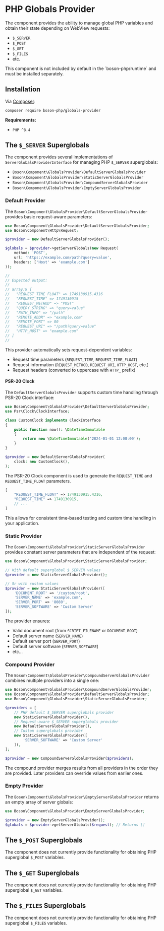 # PHP Globals Provider

The component provides the ability to manage global PHP variables and 
obtain their state depending on WebView requests:
- `$_SERVER`
- `$_POST`
- `$_GET`
- `$_FILES`
- etc.

<warning>
This component is not included by default in the `boson-php/runtime` 
and must be installed separately.
</warning>


## Installation

Via [Composer](https://getcomposer.org/doc/01-basic-usage.md#installing-dependencies):

```bash
composer require boson-php/globals-provider
```

**Requirements:**

* `PHP ^8.4`


## The `$_SERVER` Superglobals

The component provides several implementations of 
`ServerGlobalsProviderInterface` for managing PHP `$_SERVER` superglobals:
- `Boson\Component\GlobalsProvider\DefaultServerGlobalsProvider`
- `Boson\Component\GlobalsProvider\StaticServerGlobalsProvider`
- `Boson\Component\GlobalsProvider\CompoundServerGlobalsProvider`
- `Boson\Component\GlobalsProvider\EmptyServerGlobalsProvider`

### Default Provider

The `Boson\Component\GlobalsProvider\DefaultServerGlobalsProvider` 
provides basic request-aware parameters:

```php
use Boson\Component\GlobalsProvider\DefaultServerGlobalsProvider;
use Boson\Component\Http\Request;

$provider = new DefaultServerGlobalsProvider();

$globals = $provider->getServerGlobals(new Request(
    method: 'POST',
    url: 'https://example.com/path?query=value',
    headers: ['Host' => 'example.com']
));

//
// Expected output:
//
// array:9 [
//   "REQUEST_TIME_FLOAT" => 1749130915.4316
//   "REQUEST_TIME" => 1749130915
//   "REQUEST_METHOD" => "POST"
//   "QUERY_STRING" => "query=value"
//   "PATH_INFO" => "/path"
//   "REMOTE_ADDR" => "example.com"
//   "REMOTE_PORT" => 80
//   "REQUEST_URI" => "/path?query=value"
//   "HTTP_HOST" => "example.com"
// ]
//
```

This provider automatically sets request-dependent variables:
- Request time parameters (`REQUEST_TIME`, `REQUEST_TIME_FLOAT`)
- Request information (`REQUEST_METHOD`, `REQUEST_URI`, `HTTP_HOST`, etc.)
- Request headers (converted to uppercase with `HTTP_` prefix)

#### PSR-20 Clock

The `DefaultServerGlobalsProvider` supports custom time handling 
through PSR-20 Clock interface:

```php
use Boson\Component\GlobalsProvider\DefaultServerGlobalsProvider;
use Psr\Clock\ClockInterface;

class CustomClock implements ClockInterface
{
    public function now(): \DateTimeImmutable
    {
        return new \DateTimeImmutable('2024-01-01 12:00:00');
    }
}

$provider = new DefaultServerGlobalsProvider(
    clock: new CustomClock(),
);
```

The PSR-20 Clock component is used to generate the `REQUEST_TIME` 
and `REQUEST_TIME_FLOAT` parameters.

```php
[ 
    "REQUEST_TIME_FLOAT" => 1749130915.4316,
    "REQUEST_TIME" => 1749130915,
    // ...
]
```

This allows for consistent time-based testing and custom time 
handling in your application.

### Static Provider

The `Boson\Component\GlobalsProvider\StaticServerGlobalsProvider` provides 
constant server parameters that are independent of the request:

```php
use Boson\Component\GlobalsProvider\StaticServerGlobalsProvider;

// With default superglobal $_SERVER values
$provider = new StaticServerGlobalsProvider();

// Or with custom values
$provider = new StaticServerGlobalsProvider([
    'DOCUMENT_ROOT' => '/custom/root',
    'SERVER_NAME' => 'example.com',
    'SERVER_PORT' => '8080',
    'SERVER_SOFTWARE' => 'Custom Server'
]);
```

The provider ensures:
- Valid document root (from `SCRIPT_FILENAME` or `DOCUMENT_ROOT`)
- Default server name (`SERVER_NAME`)
- Default server port (`SERVER_PORT`)
- Default server software (`SERVER_SOFTWARE`)
- etc...

### Compound Provider

The `Boson\Component\GlobalsProvider\CompoundServerGlobalsProvider` combines 
multiple providers into a single one:

```php
use Boson\Component\GlobalsProvider\CompoundServerGlobalsProvider;
use Boson\Component\GlobalsProvider\DefaultServerGlobalsProvider;
use Boson\Component\GlobalsProvider\StaticServerGlobalsProvider;

$providers = [
    // PHP default $_SERVER superglobals provider
    new StaticServerGlobalsProvider(),
    // Request-aware $_SERVER superglobals provider
    new DefaultServerGlobalsProvider(),
    // Custom superglobals provider
    new StaticServerGlobalsProvider([
        'SERVER_SOFTWARE' => 'Custom Server'
    ]),
];

$provider = new CompoundServerGlobalsProvider($providers);
```

The compound provider merges results from all providers in the order they 
are provided. Later providers can override values from earlier ones.

### Empty Provider

The `Boson\Component\GlobalsProvider\EmptyServerGlobalsProvider` 
returns an empty array of server globals:

```php
use Boson\Component\GlobalsProvider\EmptyServerGlobalsProvider;

$provider = new EmptyServerGlobalsProvider();
$globals = $provider->getServerGlobals($request); // Returns []
```

## The `$_POST` Superglobals

The component does not currently provide functionality for obtaining PHP 
superglobal `$_POST` variables.

## The `$_GET` Superglobals

The component does not currently provide functionality for obtaining PHP
superglobal `$_GET` variables.

## The `$_FILES` Superglobals

The component does not currently provide functionality for obtaining PHP
superglobal `$_FILES` variables.